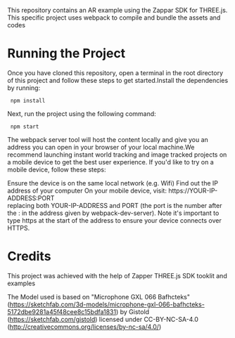 ​This repository contains an AR example using the Zappar SDK for THREE.js. This specific project uses webpack to compile and bundle the assets and codes

# Running the Project

​Once you have cloned this repository, open a terminal in the root directory of this project and follow these steps to get started.​Install the dependencies by running:​

     npm install
  
 ​Next, run the project using the following command:​
 
     npm start

The webpack server tool will host the content locally and give you an address you can open in your browser of your local machine.​We recommend launching instant world tracking and image tracked projects on a mobile device to get the best user experience. If you'd like to try on a mobile device, follow these steps:​

Ensure the device is on the same local network (e.g. Wifi)
Find out the IP address of your computer
On your mobile device,
    visit: https://YOUR-IP-ADDRESS:PORT   
 replacing both YOUR-IP-ADDRESS and PORT (the port is the number after the : in the address given by webpack-dev-server). Note it's important to type https at the start of the address to ensure your device connects over HTTPS.

# Credits
This project was achieved with the help of Zapper THREE.js SDK tooklit and examples

The Model used is based on "Microphone GXL 066 Bafhcteks" (https://sketchfab.com/3d-models/microphone-gxl-066-bafhcteks-5172dbe9281a45f48cee8c15bdfa1831) by Gistold (https://sketchfab.com/gistold) licensed under CC-BY-NC-SA-4.0 (http://creativecommons.org/licenses/by-nc-sa/4.0/)
